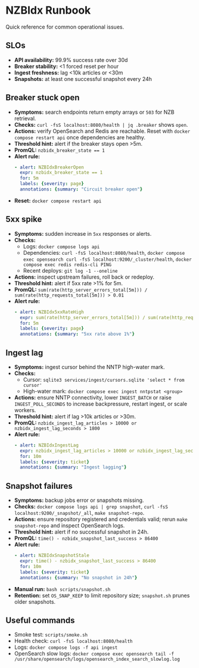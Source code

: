# NZBIdx Runbook

Quick reference for common operational issues.

## SLOs
- **API availability:** 99.9% success rate over 30d
- **Breaker stability:** <1 forced reset per hour
- **Ingest freshness:** lag <10k articles or <30m
- **Snapshots:** at least one successful snapshot every 24h

## Breaker stuck open
- **Symptoms:** search endpoints return empty arrays or `503` for NZB retrieval.
- **Checks:** `curl -fsS localhost:8080/health | jq .breaker` shows `open`.
- **Actions:** verify OpenSearch and Redis are reachable. Reset with
  `docker compose restart api` once dependencies are healthy.
- **Threshold hint:** alert if the breaker stays open >5m.
- **PromQL:** `nzbidx_breaker_state == 1`
- **Alert rule:**
  ```yaml
  - alert: NZBIdxBreakerOpen
    expr: nzbidx_breaker_state == 1
    for: 5m
    labels: {severity: page}
    annotations: {summary: "Circuit breaker open"}
  ```
- **Reset:** `docker compose restart api`

## 5xx spike
- **Symptoms:** sudden increase in `5xx` responses or alerts.
- **Checks:**
  - Logs: `docker compose logs api`
  - Dependencies: `curl -fsS localhost:8080/health`,
    `docker compose exec opensearch curl -fsS localhost:9200/_cluster/health`,
    `docker compose exec redis redis-cli PING`
  - Recent deploys: `git log -1 --oneline`
- **Actions:** inspect upstream failures, roll back or redeploy.
- **Threshold hint:** alert if 5xx rate >1% for 5m.
- **PromQL:** `sum(rate(http_server_errors_total[5m])) / sum(rate(http_requests_total[5m])) > 0.01`
- **Alert rule:**
  ```yaml
  - alert: NZBIdx5xxRateHigh
    expr: sum(rate(http_server_errors_total[5m])) / sum(rate(http_requests_total[5m])) > 0.01
    for: 5m
    labels: {severity: page}
    annotations: {summary: "5xx rate above 1%"}
  ```

## Ingest lag
- **Symptoms:** ingest cursor behind the NNTP high-water mark.
- **Checks:**
  - Cursor: `sqlite3 services/ingest/cursors.sqlite 'select * from cursor'`
  - High-water mark: `docker compose exec ingest nntpstat <group>`
- **Actions:** ensure NNTP connectivity, lower `INGEST_BATCH` or raise
  `INGEST_POLL_SECONDS` to increase backpressure, restart ingest, or scale
  workers.
- **Threshold hint:** alert if lag >10k articles or >30m.
- **PromQL:** `nzbidx_ingest_lag_articles > 10000 or nzbidx_ingest_lag_seconds > 1800`
- **Alert rule:**
  ```yaml
  - alert: NZBIdxIngestLag
    expr: nzbidx_ingest_lag_articles > 10000 or nzbidx_ingest_lag_seconds > 1800
    for: 10m
    labels: {severity: ticket}
    annotations: {summary: "Ingest lagging"}
  ```

## Snapshot failures
- **Symptoms:** backup jobs error or snapshots missing.
- **Checks:** `docker compose logs api | grep snapshot`,
  `curl -fsS localhost:9200/_snapshot/_all`, `make snapshot-repo`.
- **Actions:** ensure repository registered and credentials valid; rerun
  `make snapshot-repo` and inspect OpenSearch logs.
- **Threshold hint:** alert if no successful snapshot in 24h.
- **PromQL:** `time() - nzbidx_snapshot_last_success > 86400`
- **Alert rule:**
  ```yaml
  - alert: NZBIdxSnapshotStale
    expr: time() - nzbidx_snapshot_last_success > 86400
    for: 10m
    labels: {severity: ticket}
    annotations: {summary: "No snapshot in 24h"}
  ```
- **Manual run:** `bash scripts/snapshot.sh`
- **Retention:** set `OS_SNAP_KEEP` to limit repository size; `snapshot.sh` prunes older snapshots.

## Useful commands
- Smoke test: `scripts/smoke.sh`
- Health check: `curl -fsS localhost:8080/health`
- Logs: `docker compose logs -f api ingest`
- OpenSearch slow logs:
  `docker compose exec opensearch tail -f /usr/share/opensearch/logs/opensearch_index_search_slowlog.log`

